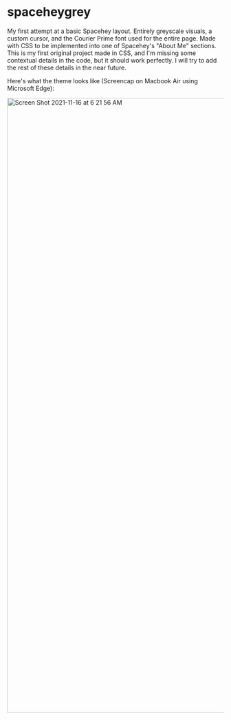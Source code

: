 # spaceheygrey
My first attempt at a basic Spacehey layout. Entirely greyscale visuals, a custom cursor, and the Courier Prime font used for the entire page. Made with CSS to be implemented into one of Spacehey's "About Me" sections.
This is my first original project made in CSS, and I'm missing some contextual details in the code, but it should work perfectly. I will try to add the rest of these details in the near future.

Here's what the theme looks like (Screencap on Macbook Air using Microsoft Edge):

<img width="1429" alt="Screen Shot 2021-11-16 at 6 21 56 AM" src="https://user-images.githubusercontent.com/94448101/141976911-df572317-917e-4bb5-81f4-7bfbefe7eb04.png">
